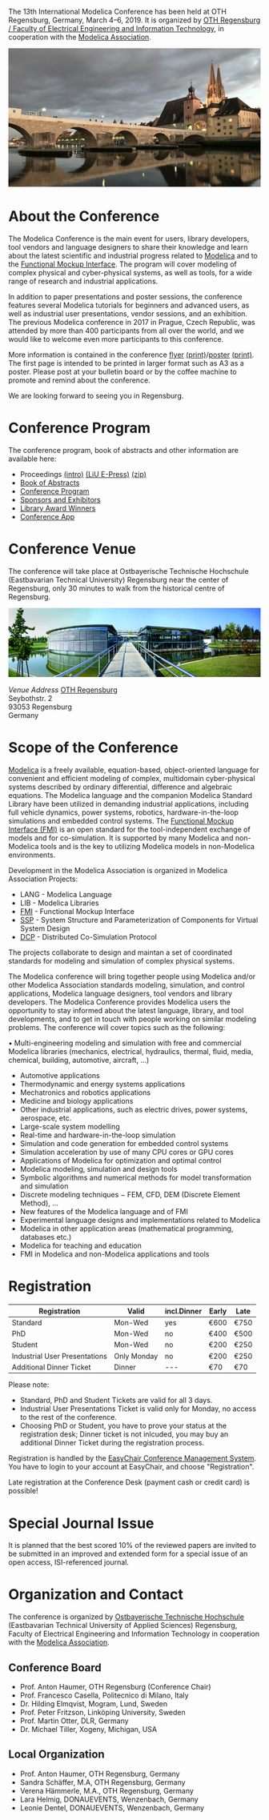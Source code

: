 The 13th International Modelica Conference has been held at OTH Regensburg, Germany, March 4–6, 2019. It is organized by [OTH Regensburg / Faculty of Electrical Engineering and Information Technology](https://www.oth-regensburg.de/en/faculties/electrical-engineering-and-information-technology.html), in cooperation with the [Modelica Association](https://modelica.org).

![Regensburg](images/regensburg.jpg)

# About the Conference

The Modelica Conference is the main event for users, library developers, tool vendors and language designers to share their knowledge and learn about the latest scientific and industrial progress related to [Modelica](https://modelica.org/) and to the [Functional Mockup Interface](https://fmi-standard.org/). The program will cover modeling of complex physical and cyber-physical systems, as well as tools, for a wide range of research and industrial applications.

In addition to paper presentations and poster sessions, the conference features several Modelica tutorials for beginners and advanced users, as well as industrial user presentations, vendor sessions, and an exhibition. The previous Modelica conference in 2017 in Prague, Czech Republic, was attended by more than 400 participants from all over the world, and we would like to welcome even more participants to this conference.

More information is contained in the conference [flyer](files/Modelica_Flyer_A4_online.pdf) [(print)](files/Modelica_Flyer_A4_print.pdf)/[poster](files/Modelica_Poster_online.pdf) [(print)](files/Modelica_Poster_print.pdf). The first page is intended to be printed in larger format such as A3 as a poster. Please post at your bulletin board or by the coffee machine to promote and remind about the conference.

We are looking forward to seeing you in Regensburg.

# Conference Program

The conference program, book of abstracts and other information are available here:

* Proceedings [(intro)](proceedings/html/index.html) [(LiU E-Press)](http://www.ep.liu.se/ecp/contents.asp?issue=157) [(zip)](https://github.com/modelica/ModelicaConference2019/releases/download/USB/Modelica2019Proceedings.zip)
* [Book of Abstracts](proceedings/html/Modelica2019BookOfAbstracts.pdf)
* [Conference Program](proceedings/html/Modelica2019Program.pdf)
* [Sponsors and Exhibitors](proceedings/html/exhibitors.md)
* [Library Award Winners](award.md)
* [Conference App](app.md)

# Conference Venue

The conference will take place at Ostbayerische Technische Hochschule (Eastbavarian Technical University) Regensburg near the center of Regensburg, only 30 minutes to walk from the historical centre of Regensburg.

![Venue](images/venue.jpg)

_Venue Address_
[OTH Regensburg](https://www.oth-regensburg.de/en.html)<br />
Seybothstr. 2<br />
93053 Regensburg<br />
Germany

# Scope of the Conference

[Modelica](https://modelica.org/) is a freely available, equation-based, object-oriented language for convenient and efficient modeling of complex, multidomain cyber-physical systems described by ordinary differential, difference and algebraic equations.  The Modelica language and the companion Modelica Standard Library have been utilized in demanding industrial applications, including full vehicle dynamics, power systems, robotics, hardware-in-the-loop simulations and embedded control systems. The [Functional Mockup Interface (FMI)](https://fmi-standard.org/) is an open standard for the tool-independent exchange of models and for co-simulation. It is supported by many Modelica and non-Modelica tools and is the key to utilizing Modelica models in non-Modelica environments.

Development in the Modelica Association is organized in Modelica Association Projects:


* LANG - Modelica Language
* LIB - Modelica Libraries
* [FMI](https://fmi-standard.org) - Functional Mockup Interface
* [SSP](https://ssp-standard.org) - System Structure and Parameterization of Components for Virtual System Design
* [DCP](https://dcp-standard.org) - Distributed Co-Simulation Protocol

The projects collaborate to design and maintan a set of coordinated standards for modeling and simulation of complex physical systems.

The Modelica conference will bring together people using Modelica and/or other Modelica Association standards modeling, simulation, and control applications, Modelica language designers, tool vendors and library developers. The Modelica Conference provides Modelica users the opportunity to stay informed about the latest language, library, and tool developments, and to get in touch with people working on similar modeling problems. The conference will cover topics such as the following:

• Multi-engineering modeling and simulation with free and commercial Modelica libraries (mechanics, electrical, hydraulics, thermal, fluid, media, chemical, building, automotive, aircraft, ...)

* Automotive applications
* Thermodynamic and energy systems applications
* Mechatronics and robotics applications
* Medicine and biology applications
* Other industrial applications, such as electric drives, power systems, aerospace, etc.
* Large-scale system modelling
* Real-time and hardware-in-the-loop simulation
* Simulation and code generation for embedded control systems
* Simulation acceleration by use of many CPU cores or GPU cores
* Applications of Modelica for optimization and optimal control
* Modelica modeling, simulation and design tools
* Symbolic algorithms and numerical methods for model transformation and simulation
* Discrete modeling techniques − FEM, CFD, DEM (Discrete Element Method), ...
* New features of the Modelica language and of FMI
* Experimental language designs and implementations related to Modelica
* Modelica in other application areas (mathematical programming, databases etc.)
* Modelica for teaching and education
* FMI in Modelica and non-Modelica applications and tools

# Registration


Registration | Valid | incl.Dinner | Early | Late
--- | --- | --- | --- | ---
Standard | Mon-Wed | yes | €600 | €750
PhD | Mon-Wed | no | €400 | €500
Student | Mon-Wed | no | €200 | €250
Industrial User Presentations | Only Monday | no | €200 | €250
Additional Dinner Ticket | Dinner | --- | €70 | €70

Please note:

* Standard, PhD and Student Tickets are valid for all 3 days.
* Industrial User Presentations Ticket is valid only for Monday, no access to the rest of the conference.
* Choosing PhD or Student, you have to prove your status at the registration desk;
Dinner ticket is not inlcuded, you may buy an additional Dinner Ticket during the registration process.

Registration is handled by the [EasyChair Conference Management System](https://www.easychair.org/conferences/?conf=modelica2019).
You have to login to your account at EasyChair, and choose "Registration".

Late registration at the Conference Desk (payment cash or credit card) is possible!

# Special Journal Issue

It is planned that the best scored 10% of the reviewed papers are invited to be submitted in an improved and extended form for a special issue of an open access, ISI-referenced journal.

# Organization and Contact

The conference is organized by [Ostbayerische Technische Hochschule](https://www.oth-regensburg.de/en.html) (Eastbavarian Technical University of Applied Sciences) Regensburg, Faculty of Electrical Engineering and Information Technology in cooperation with the [Modelica Association](https://modelica.org).


## Conference Board

* Prof. Anton Haumer, OTH Regensburg (Conference Chair)
* Prof. Francesco Casella, Politecnico di Milano, Italy
* Dr. Hilding Elmqvist, Mogram, Lund, Sweden
* Prof. Peter Fritzson, Linköping University, Sweden
* Prof. Martin Otter, DLR, Germany
* Dr. Michael Tiller, Xogeny, Michigan, USA

## Local Organization
* Prof. Anton Haumer, OTH Regensburg, Germany
* Sandra Schäffer, M.A, OTH Regensburg, Germany
* Verena Hämmerle, M.A., OTH Regensburg, Germany
* Lara Helmig, DONAUEVENTS, Wenzenbach, Germany
* Leonie Dentel, DONAUEVENTS, Wenzenbach, Germany
